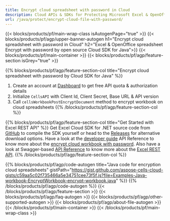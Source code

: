 ```yaml
---
title: Encrypt cloud spreadsheet with password in Cloud 
description: Cloud APIs & SDKs for Protecting Microsoft Excel & OpenOffice Calc. Encrypt local spreadsheets with password by the Cells Cloud API.
url: /java/protect/encrypt-cloud-file-with-password/
---
```



{{< blocks/products/pf/main-wrap-class isAutogenPage="true" >}}
{{< blocks/products/pf/agp/upper-banner-autogen h1="Encrypt cloud spreadsheet with password in Cloud" h2="Excel & OpenOffice spreadsheet Encrypt with password by open source Cloud SDK for Java">}}
{{< blocks/products/pf/main-container >}}
{{< blocks/products/pf/agp/feature-section isGrey="true" >}}

{{% blocks/products/pf/agp/feature-section-col title="Encrypt cloud spreadsheet with password by Cloud SDK for Java" %}}
1. Create an account at <a href="https://dashboard.aspose.cloud/">Dashboard</a> to get free API quota & authorization details
1. Initialize ```CellsAPI``` with Client Id, Client Secret, Base URL & API version
1. Call ```cellsWorkbookPostEncryptDocument``` method to encrypt workbook on cloud spreadsheets
{{% /blocks/products/pf/agp/feature-section-col %}}

{{% blocks/products/pf/agp/feature-section-col title="Get Started with Excel REST API" %}}
Get Excel Cloud SDK for .NET source code from [GitHub](https://github.com/aspose-cells-cloud/aspose-cells-cloud-java) to compile the SDK yourself or head to the [Releases](https://github.com/aspose-cells-cloud/aspose-cells-cloud-java/releases) for alternative download options. 
Have a look at the [developer guide](https://docs.aspose.cloud/cells/developer-guide/) API Reference to know more about the [encrypt cloud workbook with password](https://docs.aspose.cloud/cells/workbook/encrypt/).
Also have a look at Swagger-based [API Reference](https://apireference.aspose.cloud/cells/#/Workbook/PostEncryptWorkbook) to know more about the [Excel REST API](https://products.aspose.cloud/cells/curl/).
{{% /blocks/products/pf/agp/feature-section-col %}}

{{% blocks/products/pf/agp/code-autogen title="Java code for encryption cloud spreadsheets" gistPath="https://gist.github.com/aspose-cells-cloud-gists/c59aa5c02f735466a5e34751cee73f5f.js?file=Examples-Java-workbook-EncryptWorkbook-encrypt-workbook.java" %}}
{{% /blocks/products/pf/agp/code-autogen %}}
{{< /blocks/products/pf/agp/feature-section >}}
{{< blocks/products/pf/agp/faq-autogen >}}
{{< blocks/products/pf/agp/other-supported-autogen >}}
{{< blocks/products/pf/agp/about-file-autogen >}}
{{< /blocks/products/pf/main-container >}}
{{< /blocks/products/pf/main-wrap-class >}}
